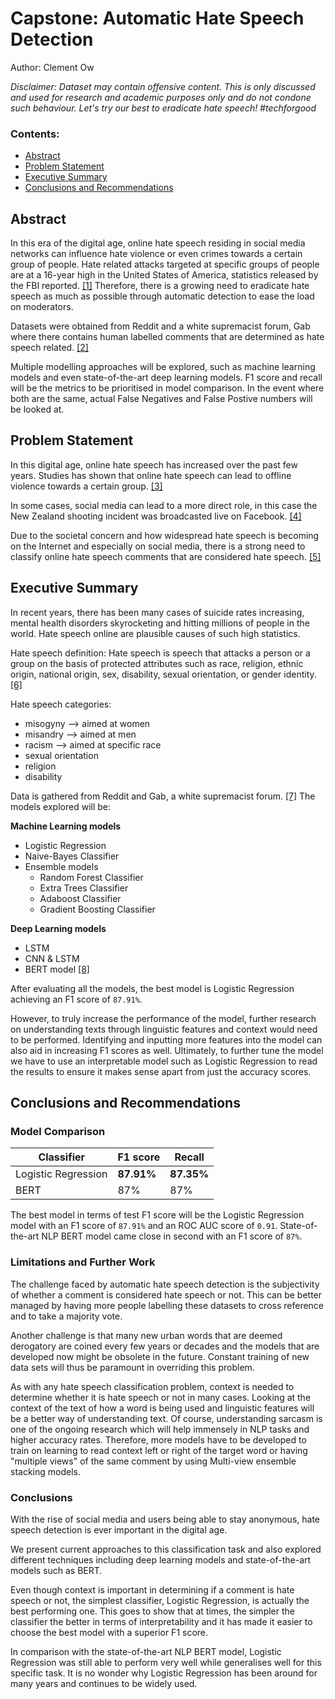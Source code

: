 # Capstone: Automatic Hate Speech Detection

Author: Clement Ow

_Disclaimer: Dataset may contain offensive content. This is only discussed and used for research and academic purposes only and do not condone such behaviour. Let's try our best to eradicate hate speech! \#techforgood_

### Contents:
- [Abstract](#Abstract)
- [Problem Statement](#Problem-Statement)
- [Executive Summary](#Executive-Summary)
- [Conclusions and Recommendations](#Conclusions-and-Recommendations)

## Abstract

In this era of the digital age, online hate speech residing in social media networks can influence hate violence or even crimes towards a certain group of people. Hate related attacks targeted at specific groups of people are at a 16-year high in the United States of America, statistics released by the FBI reported. [[1]](https://www.nytimes.com/2019/11/12/us/hate-crimes-fbi-report.html) Therefore, there is a growing need to eradicate hate speech as much as possible through automatic detection to ease the load on moderators.

Datasets were obtained from Reddit and a white supremacist forum, Gab where there contains human labelled comments that are determined as hate speech related. [[2]](https://github.com/jing-qian/A-Benchmark-Dataset-for-Learning-to-Intervene-in-Online-Hate-Speech)

Multiple modelling approaches will be explored, such as machine learning models and even state-of-the-art deep learning models. F1 score and recall will be the metrics to be prioritised in model comparison. In the event where both are the same, actual False Negatives and False Postive numbers will be looked at.

## Problem Statement

In this digital age, online hate speech has increased over the past few years. Studies has shown that online hate speech can lead to offline violence towards a certain group. [[3]](https://phys.org/news/2019-10-online-speech-crimes-minorities.html)

In some cases, social media can lead to a more direct role, in this case the New Zealand shooting incident was broadcasted live on Facebook. [[4]](https://www.nytimes.com/2019/03/14/world/asia/new-zealand-shooting-updates-christchurch.html)

Due to the societal concern and how widespread hate speech is becoming on the Internet  and especially on social media, there is a strong need to classify online hate speech comments that are considered hate speech. [[5]](https://journals.plos.org/plosone/article?id=10.1371/journal.pone.0221152#sec001)

## Executive Summary

In recent years, there has been many cases of suicide rates increasing, mental health disorders skyrocketing and hitting millions of people in the world. Hate speech online are plausible causes of such high statistics.

Hate speech definition: Hate speech is speech that attacks a person or a group on the basis of protected attributes such as race, religion, ethnic origin, national origin, sex, disability, sexual orientation, or gender identity. [[6]](https://en.wikipedia.org/wiki/Hate_speech)

Hate speech categories:
- misogyny --> aimed at women
- misandry --> aimed at men
- racism --> aimed at specific race
- sexual orientation
- religion
- disability

Data is gathered from Reddit and Gab, a white supremacist forum. [[7]](https://github.com/jing-qian/A-Benchmark-Dataset-for-Learning-to-Intervene-in-Online-Hate-Speech) The models explored will be:

__Machine Learning models__
- Logistic Regression
- Naive-Bayes Classifier
- Ensemble models
  - Random Forest Classifier
  - Extra Trees Classifier
  - Adaboost Classifier
  - Gradient Boosting Classifier

__Deep Learning models__
- LSTM
- CNN & LSTM
- BERT model [[8]](https://github.com/google-research/bert)

After evaluating all the models, the best model is Logistic Regression achieving an F1 score of `87.91%`.

However, to truly increase the performance of the model, further research on understanding texts through linguistic features and context would need to be performed. Identifying and inputting more features into the model can also aid in increasing F1 scores as well. Ultimately, to further tune the model we have to use an interpretable model such as Logistic Regression to read the results to ensure it makes sense apart from just the accuracy scores.  


## Conclusions and Recommendations

### Model Comparison

| Classifier                              | F1 score | Recall |
|-----------------------------------------|----------|--------|
| Logistic Regression                     | **87.91%**   | **87.35%** |
| BERT                                    | 87%      | 87%    |

The best model in terms of test F1 score will be the Logistic Regression model with an F1 score of `87.91%` and an ROC AUC score of `0.91`. State-of-the-art NLP BERT model came close in second with an F1 score of `87%`.  

### Limitations and Further Work

The challenge faced by automatic hate speech detection is the subjectivity of whether a comment is considered hate speech or not. This can be better managed by having more people labelling these datasets to cross reference and to take a majority vote.

Another challenge is that many new urban words that are deemed derogatory are coined every few years or decades and the models that are developed now might be obsolete in the future. Constant training of new data sets will thus be paramount in overriding this problem.

As with any hate speech classification problem, context is needed to determine whether it is hate speech or not in many cases. Looking at the context of the text of how a word is being used and linguistic features will be a better way of understanding text. Of course, understanding sarcasm is one of the ongoing research which will help immensely in NLP tasks and higher accuracy rates. Therefore, more models have to be developed to train on learning to read context left or right of the target word or having "multiple views" of the same comment by using Multi-view ensemble stacking models.

### Conclusions

With the rise of social media and users being able to stay anonymous, hate speech detection is ever important in the digital age.

We present current approaches to this classification task and also explored different techniques including deep learning models and state-of-the-art models such as BERT.

Even though context is important in determining if a comment is hate speech or not, the simplest classifier, Logistic Regression, is actually the best performing one. This goes to show that at times, the simpler the classifier the better in terms of interpretability and it has made it easier to choose the best model with a superior F1 score.

In comparison with the state-of-the-art NLP BERT model, Logistic Regression was still able to perform very well while generalises well for this specific task. It is no wonder why Logistic Regression has been around for many years and continues to be widely used.
